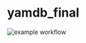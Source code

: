 # yamdb_final

![example workflow](https://github.com/SivikGosh/yamdb_final/actions/workflows/yamdb_workflow.yml/badge.svg)
